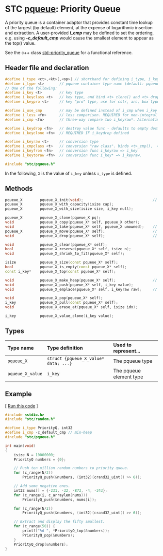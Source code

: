 # STC [pqueue](../include/stc/pqueue.h): Priority Queue

A priority queue is a container adaptor that provides constant time lookup of the largest (by default) element, at the expense of logarithmic insertion and extraction.
A user-provided ***i_cmp*** may be defined to set the ordering, e.g. using ***-c_default_cmp*** would cause the smallest element to appear as the top() value.

See the c++ class [std::priority_queue](https://en.cppreference.com/w/cpp/container/priority_queue) for a functional reference.

## Header file and declaration

```c++
#define i_type <ct>,<kt>[,<op>] // shorthand for defining i_type, i_key, i_opt
#define i_type <t>       // pqueue container type name (default: pqueue_{i_key})
// One of the following:
#define i_key <t>        // key type
#define i_keyclass <t>   // key type, and bind <t>_clone() and <t>_drop() function names
#define i_keypro <t>     // key "pro" type, use for cstr, arc, box types

#define i_use_cmp        // may be defined instead of i_cmp when i_key is an integral/native-type.
#define i_less <fn>      // less comparison. REQUIRED for non-integral types.
#define i_cmp <fn>       // three-way compare two i_keyraw*. Alternative to i_less.

#define i_keydrop <fn>   // destroy value func - defaults to empty destruct
#define i_keyclone <fn>  // REQUIRED IF i_keydrop defined

#define i_keyraw <t>     // conversion type
#define i_cmpclass <t>   // conversion "raw class". binds <t>_cmp(),  <t>_eq(),  <t>_hash()
#define i_keyfrom <fn>   // conversion func i_keyraw => i_key
#define i_keytoraw <fn>  // conversion func i_key* => i_keyraw.

#include "stc/pqueue.h"
```
In the following, `X` is the value of `i_key` unless `i_type` is defined.

## Methods

```c++
pqueue_X        pqueue_X_init(void);                                // create empty pri-queue.
pqueue_X        pqueue_X_with_capacity(isize cap);
pqueue_X        pqueue_X_with_size(isize size, i_key null);

pqueue_X        pqueue_X_clone(pqueue_X pq);
void            pqueue_X_copy(pqueue_X* self, pqueue_X other);
void            pqueue_X_take(pqueue_X* self, pqueue_X unowned);    // take ownership of unowned
pqueue_X        pqueue_X_move(pqueue_X* self);                      // move
void            pqueue_X_drop(pqueue_X* self);                      // destructor

void            pqueue_X_clear(pqueue_X* self);
bool            pqueue_X_reserve(pqueue_X* self, isize n);
void            pqueue_X_shrink_to_fit(pqueue_X* self);

isize           pqueue_X_size(const pqueue_X* self);
bool            pqueue_X_is_empty(const pqueue_X* self);
const i_key*    pqueue_X_top(const pqueue_X* self);

void            pqueue_X_make_heap(pqueue_X* self);                 // heapify the vector.
void            pqueue_X_push(pqueue_X* self, i_key value);
void            pqueue_X_emplace(pqueue_X* self, i_keyraw raw);     // converts from raw

void            pqueue_X_pop(pqueue_X* self);
i_key           pqueue_X_pull(const pqueue_X* self);
void            pqueue_X_erase_at(pqueue_X* self, isize idx);

i_key           pqueue_X_value_clone(i_key value);
```

## Types

| Type name         | Type definition                      | Used to represent...    |
|:------------------|:-------------------------------------|:------------------------|
| `pqueue_X`        | `struct {pqueue_X_value* data; ...}` | The pqueue type          |
| `pqueue_X_value`  | `i_key`                              | The pqueue element type  |

## Example

[ [Run this code](https://godbolt.org/z/5rYPEaavW) ]
```c++
#include <stdio.h>
#include "stc/random.h"

#define i_type PriorityQ, int32
#define i_cmp -c_default_cmp // min-heap
#include "stc/pqueue.h"

int main(void)
{
    isize N = 10000000;
    PriorityQ numbers = {0};

    // Push ten million random numbers to priority queue.
    for (c_range(N/2))
        PriorityQ_push(&numbers, (int32)(crand32_uint() >> 6));

    // Add some negative ones.
    int32 nums[] = {-231, -32, -873, -4, -343};
    for (c_range(i, c_arraylen(nums)))
        PriorityQ_push(&numbers, nums[i]);

    for (c_range(N/2))
        PriorityQ_push(&numbers, (int32)(crand32_uint() >> 6));

    // Extract and display the fifty smallest.
    for (c_range(50)) {
        printf("%d ", *PriorityQ_top(&numbers));
        PriorityQ_pop(&numbers);
    }
    PriorityQ_drop(&numbers);
}
```
